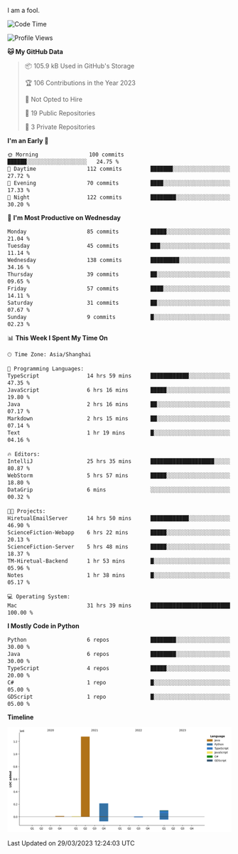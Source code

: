I am a fool.

<!--START_SECTION:waka-->
![Code Time](http://img.shields.io/badge/Code%20Time-233%20hrs%2024%20mins-blue)

![Profile Views](http://img.shields.io/badge/Profile%20Views-1-blue)

**🐱 My GitHub Data** 

> 📦 105.9 kB Used in GitHub's Storage 
 > 
> 🏆 106 Contributions in the Year 2023
 > 
> 🚫 Not Opted to Hire
 > 
> 📜 19 Public Repositories 
 > 
> 🔑 3 Private Repositories 
 > 
**I'm an Early 🐤** 

```text
🌞 Morning                100 commits         ██████░░░░░░░░░░░░░░░░░░░   24.75 % 
🌆 Daytime                112 commits         ███████░░░░░░░░░░░░░░░░░░   27.72 % 
🌃 Evening                70 commits          ████░░░░░░░░░░░░░░░░░░░░░   17.33 % 
🌙 Night                  122 commits         ████████░░░░░░░░░░░░░░░░░   30.20 % 
```
📅 **I'm Most Productive on Wednesday** 

```text
Monday                   85 commits          █████░░░░░░░░░░░░░░░░░░░░   21.04 % 
Tuesday                  45 commits          ███░░░░░░░░░░░░░░░░░░░░░░   11.14 % 
Wednesday                138 commits         █████████░░░░░░░░░░░░░░░░   34.16 % 
Thursday                 39 commits          ██░░░░░░░░░░░░░░░░░░░░░░░   09.65 % 
Friday                   57 commits          ████░░░░░░░░░░░░░░░░░░░░░   14.11 % 
Saturday                 31 commits          ██░░░░░░░░░░░░░░░░░░░░░░░   07.67 % 
Sunday                   9 commits           █░░░░░░░░░░░░░░░░░░░░░░░░   02.23 % 
```


📊 **This Week I Spent My Time On** 

```text
🕑︎ Time Zone: Asia/Shanghai

💬 Programming Languages: 
TypeScript               14 hrs 59 mins      ████████████░░░░░░░░░░░░░   47.35 % 
JavaScript               6 hrs 16 mins       █████░░░░░░░░░░░░░░░░░░░░   19.80 % 
Java                     2 hrs 16 mins       ██░░░░░░░░░░░░░░░░░░░░░░░   07.17 % 
Markdown                 2 hrs 15 mins       ██░░░░░░░░░░░░░░░░░░░░░░░   07.14 % 
Text                     1 hr 19 mins        █░░░░░░░░░░░░░░░░░░░░░░░░   04.16 % 

🔥 Editors: 
IntelliJ                 25 hrs 35 mins      ████████████████████░░░░░   80.87 % 
WebStorm                 5 hrs 57 mins       █████░░░░░░░░░░░░░░░░░░░░   18.80 % 
DataGrip                 6 mins              ░░░░░░░░░░░░░░░░░░░░░░░░░   00.32 % 

🐱‍💻 Projects: 
HiretualEmailServer      14 hrs 50 mins      ████████████░░░░░░░░░░░░░   46.90 % 
ScienceFiction-Webapp    6 hrs 22 mins       █████░░░░░░░░░░░░░░░░░░░░   20.13 % 
ScienceFiction-Server    5 hrs 48 mins       █████░░░░░░░░░░░░░░░░░░░░   18.37 % 
TM-Hiretual-Backend      1 hr 53 mins        █░░░░░░░░░░░░░░░░░░░░░░░░   05.96 % 
Notes                    1 hr 38 mins        █░░░░░░░░░░░░░░░░░░░░░░░░   05.17 % 

💻 Operating System: 
Mac                      31 hrs 39 mins      █████████████████████████   100.00 % 
```

**I Mostly Code in Python** 

```text
Python                   6 repos             ████████░░░░░░░░░░░░░░░░░   30.00 % 
Java                     6 repos             ████████░░░░░░░░░░░░░░░░░   30.00 % 
TypeScript               4 repos             █████░░░░░░░░░░░░░░░░░░░░   20.00 % 
C#                       1 repo              █░░░░░░░░░░░░░░░░░░░░░░░░   05.00 % 
GDScript                 1 repo              █░░░░░░░░░░░░░░░░░░░░░░░░   05.00 % 
```



**Timeline**

![Lines of Code chart](https://raw.githubusercontent.com/VeejaLiu/VeejaLiu/master/assets/bar_graph.png)


 Last Updated on 29/03/2023 12:24:03 UTC
<!--END_SECTION:waka-->
